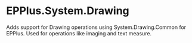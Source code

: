 ﻿# EPPlus.System.Drawing
Adds support for Drawing operations using System.Drawing.Common for EPPlus. Used for operations like imaging and text measure.
